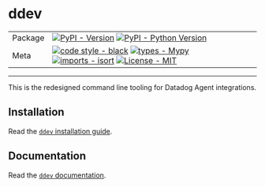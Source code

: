 # ddev

| | |
| --- | --- |
| Package | [![PyPI - Version](https://img.shields.io/pypi/v/ddev.svg?logo=pypi&label=PyPI&logoColor=gold)](https://pypi.org/project/ddev/) [![PyPI - Python Version](https://img.shields.io/pypi/pyversions/ddev.svg?logo=python&label=Python&logoColor=gold)](https://pypi.org/project/ddev/) |
| Meta | [![code style - black](https://img.shields.io/badge/code%20style-black-000000.svg)](https://github.com/psf/black) [![types - Mypy](https://img.shields.io/badge/types-Mypy-blue.svg)](https://github.com/python/mypy) [![imports - isort](https://img.shields.io/badge/imports-isort-ef8336.svg)](https://github.com/pycqa/isort) [![License - MIT](https://img.shields.io/badge/license-BSD--3--Clause-9400d3.svg)](https://spdx.org/licenses/) |

-----

This is the redesigned command line tooling for Datadog Agent integrations.

## Installation

Read the [`ddev` installation guide](https://datadoghq.dev/integrations-core/setup/#ddev).

## Documentation

Read the [`ddev` documentation](https://datadoghq.dev/integrations-core/ddev/about/).
